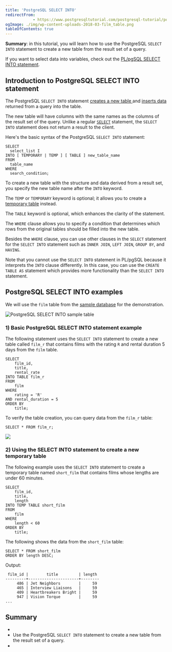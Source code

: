 ```yaml
---
title: 'PostgreSQL SELECT INTO'
redirectFrom: 
            - https://www.postgresqltutorial.com/postgresql-tutorial/postgresql-select-into/
ogImage: ./img/wp-content-uploads-2018-03-film_table.png
tableOfContents: true
---
```

<!-- wp:paragraph -->

**Summary**: in this tutorial, you will learn how to use the PostgreSQL `SELECT INTO` statement to create a new table from the result set of a query.

<!-- /wp:paragraph -->

<!-- wp:paragraph {"className":"note"} -->

If you want to select data into variables, check out the [PL/pgSQL SELECT INTO statement](https://www.postgresqltutorial.com/plpgsql-select-into/).

<!-- /wp:paragraph -->

<!-- wp:heading -->

## Introduction to PostgreSQL SELECT INTO statement

<!-- /wp:heading -->

<!-- wp:paragraph -->

The PostgreSQL `SELECT INTO` statement [creates a new table ](https://www.postgresqltutorial.com/postgresql-tutorial/postgresql-create-table/)and [inserts data](https://www.postgresqltutorial.com/postgresql-tutorial/postgresql-insert/) returned from a query into the table.

<!-- /wp:paragraph -->

<!-- wp:paragraph -->

The new table will have columns with the same names as the columns of the result set of the query. Unlike a regular [`SELECT`](https://www.postgresqltutorial.com/postgresql-tutorial/postgresql-select/) statement, the `SELECT INTO` statement does not return a result to the client.

<!-- /wp:paragraph -->

<!-- wp:paragraph -->

Here's the basic syntax of the PostgreSQL `SELECT INTO` statement:

<!-- /wp:paragraph -->

<!-- wp:code {"language":"sql"} -->

```
SELECT
  select_list I
INTO [ TEMPORARY | TEMP ] [ TABLE ] new_table_name
FROM
  table_name
WHERE
  search_condition;
```

<!-- /wp:code -->

<!-- wp:paragraph -->

To create a new table with the structure and data derived from a result set, you specify the new table name after the `INTO` keyword.

<!-- /wp:paragraph -->

<!-- wp:paragraph -->

The `TEMP` or `TEMPORARY` keyword is optional; it allows you to create a [temporary table](https://www.postgresqltutorial.com/postgresql-tutorial/postgresql-temporary-table/) instead.

<!-- /wp:paragraph -->

<!-- wp:paragraph -->

The `TABLE` keyword is optional, which enhances the clarity of the statement.

<!-- /wp:paragraph -->

<!-- wp:paragraph -->

The `WHERE` clause allows you to specify a condition that determines which rows from the original tables should be filled into the new table.

<!-- /wp:paragraph -->

<!-- wp:paragraph -->

Besides the `WHERE` clause, you can use other clauses in the `SELECT` statement for the `SELECT INTO` statement such as `INNER JOIN`, `LEFT JOIN`, `GROUP BY`, and `HAVING`.

<!-- /wp:paragraph -->

<!-- wp:paragraph -->

Note that you cannot use the `SELECT INTO` statement in PL/pgSQL because it interprets the `INTO` clause differently. In this case, you can use the `CREATE TABLE AS` statement which provides more functionality than the `SELECT INTO` statement.

<!-- /wp:paragraph -->

<!-- wp:heading -->

## PostgreSQL SELECT INTO examples

<!-- /wp:heading -->

<!-- wp:paragraph -->

We will use the `film` table from the [sample database](https://www.postgresqltutorial.com/postgresql-getting-started/postgresql-sample-database/) for the demonstration.

<!-- /wp:paragraph -->

<!-- wp:image {"id":3449} -->

![PostgreSQL SELECT INTO sample table](./img/wp-content-uploads-2018-03-film_table.png)

<!-- /wp:image -->

<!-- wp:heading {"level":3} -->

### 1) Basic PostgreSQL SELECT INTO statement example

<!-- /wp:heading -->

<!-- wp:paragraph -->

The following statement uses the `SELECT INTO` statement to create a new table called `film_r` that contains films with the rating `R` and rental duration 5 days from the `film` table.

<!-- /wp:paragraph -->

<!-- wp:code {"language":"sql"} -->

```
SELECT
    film_id,
    title,
    rental_rate
INTO TABLE film_r
FROM
    film
WHERE
    rating = 'R'
AND rental_duration = 5
ORDER BY
    title;
```

<!-- /wp:code -->

<!-- wp:paragraph -->

To verify the table creation, you can query data from the `film_r` table:

<!-- /wp:paragraph -->

<!-- wp:code {"language":"sql"} -->

```
SELECT * FROM film_r;
```

<!-- /wp:code -->

<!-- wp:image {"id":5185,"sizeSlug":"large"} -->

![](./img/wp-content-uploads-2020-07-PostgreSQL-Select-Into-Example.png)

<!-- /wp:image -->

<!-- wp:heading {"level":3} -->

### 2) Using the SELECT INTO statement to create a new temporary table

<!-- /wp:heading -->

<!-- wp:paragraph -->

The following example uses the `SELECT INTO` statement to create a temporary table named `short_film` that contains films whose lengths are under 60 minutes.

<!-- /wp:paragraph -->

<!-- wp:code {"language":"sql"} -->

```
SELECT
    film_id,
    title,
    length
INTO TEMP TABLE short_film
FROM
    film
WHERE
    length < 60
ORDER BY
    title;
```

<!-- /wp:code -->

<!-- wp:paragraph -->

The following shows the data from the `short_film` table:

<!-- /wp:paragraph -->

<!-- wp:code {"language":"sql"} -->

```
SELECT * FROM short_film
ORDER BY length DESC;
```

<!-- /wp:code -->

<!-- wp:paragraph -->

Output:

<!-- /wp:paragraph -->

<!-- wp:code -->

```
 film_id |        title         | length
---------+----------------------+--------
     486 | Jet Neighbors        |     59
     465 | Interview Liaisons   |     59
     409 | Heartbreakers Bright |     59
     947 | Vision Torque        |     59
...
```

<!-- /wp:code -->

<!-- wp:heading -->

## Summary

<!-- /wp:heading -->

<!-- wp:list -->

- <!-- wp:list-item -->
- Use the PostgreSQL `SELECT INTO` statement to create a new table from the result set of a query.
- <!-- /wp:list-item -->

<!-- /wp:list -->
